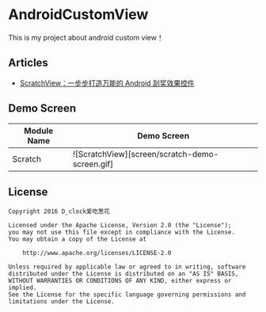 # AndroidCustomView

This is my project about android custom view！

## Articles

- [ScratchView：一步步打造万能的 Android 刮奖效果控件](http://www.jianshu.com/p/2514a08d8217)

## Demo Screen

|     Module Name                |        Demo Screen              |
| ----------------------------  | ----------------------------- | 
| Scratch | ![ScratchView][screen/scratch-demo-screen.gif]   |

## License

    Copyright 2016 D_clock爱吃葱花
    
    Licensed under the Apache License, Version 2.0 (the "License");
    you may not use this file except in compliance with the License.
    You may obtain a copy of the License at
    
        http://www.apache.org/licenses/LICENSE-2.0
    
    Unless required by applicable law or agreed to in writing, software
    distributed under the License is distributed on an "AS IS" BASIS,
    WITHOUT WARRANTIES OR CONDITIONS OF ANY KIND, either express or implied.
    See the License for the specific language governing permissions and
    limitations under the License.